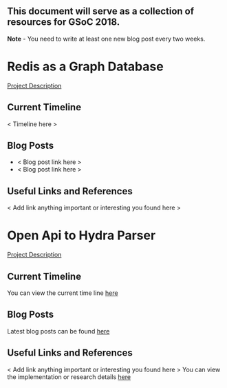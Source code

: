 ## This document will serve as a collection of resources for GSoC 2018.

**Note** - You need to write at least one new blog post every two weeks. 

# Redis as a Graph Database
[Project Description](https://summerofcode.withgoogle.com/dashboard/project/4635861707128832/overview/)

## Current Timeline
< Timeline here >

## Blog Posts
- < Blog post link here >
- < Blog post link here >

## Useful Links and References
< Add link anything important or interesting you found here >

# Open Api to Hydra Parser


[Project Description](https://summerofcode.withgoogle.com/organizations/5502406444449792/#6501296933175296)

## Current Timeline

You can view the current time line [here](https://docs.google.com/document/d/181YFRsBBnjtzuKNWfoHYLSB3O7f6llUmIzVDA4sq_Eg/edit?usp=sharing)

## Blog Posts
Latest blog posts can be found [here](https://medium.com/openapi-hydra-parser-gsoc2018)


## Useful Links and References
< Add link anything important or interesting you found here >
You can view the implementation or research details [here](https://docs.google.com/document/d/1J9PlcXUfu76lruJCb_1vKcQauL-J6H2wxZxqzdZO9dQ/edit?usp=sharing)
